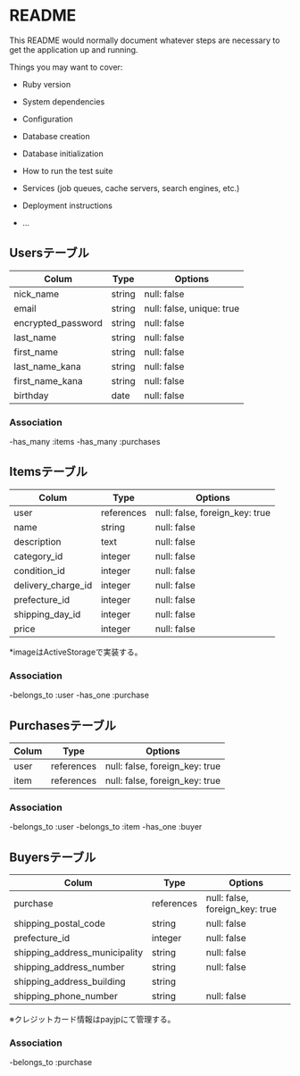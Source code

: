 # README

This README would normally document whatever steps are necessary to get the
application up and running.

Things you may want to cover:

* Ruby version

* System dependencies

* Configuration

* Database creation

* Database initialization

* How to run the test suite

* Services (job queues, cache servers, search engines, etc.)

* Deployment instructions

* ...

## Usersテーブル
| Colum              | Type   | Options                   |
|--------------------|--------|---------------------------|
| nick_name          | string | null: false               |
| email              | string | null: false, unique: true |
| encrypted_password | string | null: false               |
| last_name          | string | null: false               |
| first_name         | string | null: false               |
| last_name_kana     | string | null: false               |
| first_name_kana    | string | null: false               |
| birthday           | date   | null: false               |

### Association
-has_many :items
-has_many :purchases


## Itemsテーブル
| Colum              | Type       | Options                        |
|--------------------|------------|--------------------------------|
| user               | references | null: false, foreign_key: true |
| name               | string     | null: false                    |
| description        | text       | null: false                    |
| category_id        | integer    | null: false                    |
| condition_id       | integer    | null: false                    |
| delivery_charge_id | integer    | null: false                    |
| prefecture_id      | integer    | null: false                    |
| shipping_day_id    | integer    | null: false                    |
| price              | integer    | null: false                    |
*imageはActiveStorageで実装する。

### Association
-belongs_to :user
-has_one :purchase


## Purchasesテーブル
| Colum       | Type       | Options                        |
|-------------|------------|--------------------------------|
| user        | references | null: false, foreign_key: true |
| item        | references | null: false, foreign_key: true |

### Association
-belongs_to :user
-belongs_to :item
-has_one :buyer


## Buyersテーブル
| Colum                         | Type       | Options                        |
|-------------------------------|------------|--------------------------------|
| purchase                      | references | null: false, foreign_key: true |
| shipping_postal_code          | string     | null: false                    |
| prefecture_id                 | integer    | null: false                    |
| shipping_address_municipality | string     | null: false                    |
| shipping_address_number       | string     | null: false                    |
| shipping_address_building     | string     |                                |
| shipping_phone_number         | string     | null: false                    |
※クレジットカード情報はpayjpにて管理する。

### Association
-belongs_to :purchase
